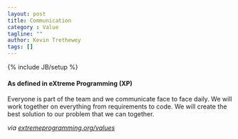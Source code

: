 ```yaml
---
layout: post
title: Communication
category : Value
tagline: ""
author: Kevin Trethewey
tags: []
---
```

{% include JB/setup %}

#### As defined in eXtreme Programming (XP)
Everyone is part of the team and we communicate face to face daily. We will work together on everything from requirements to code. We will create the best solution to our problem that we can together.

*via [extremeprogramming.org/values](http://www.extremeprogramming.org/values.html)*